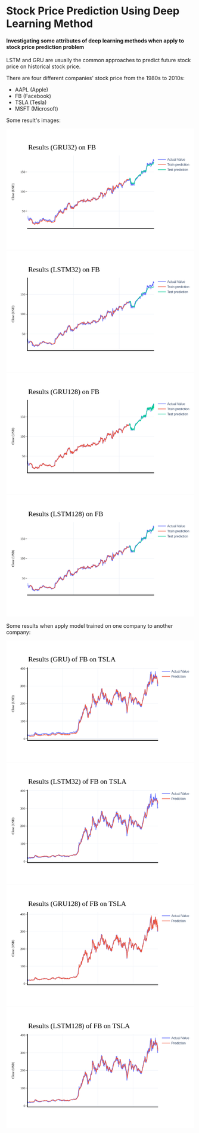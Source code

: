 # Stock Price Prediction Using Deep Learning Method

#### Investigating some attributes of deep learning methods when apply to stock price prediction problem
LSTM and GRU are usually the common approaches to predict future stock price on historical stock price.

There are four different companies' stock price from the 1980s to 2010s:
- AAPL (Apple)
- FB (Facebook)
- TSLA (Tesla)
- MSFT (Microsoft)

Some result's images:

![Stock price prediction on Facebook using GRU32](/graphs/FB_GRU32.png) ![Stock price prediction on Facebook using LSTM 32](graphs/FB_LSTM32.png) ![Stock price prediction on Facebook using GRU128](graphs/FB_GRU128.png) ![Stock price prediction on Facebook using LSTM128](graphs/FB_LSTM128.png)

Some results when apply model trained on one company to another company:

![Stock price prediction model trained on Facebook's stock price using GRU32when being applied on Tesla company](/graphs/FB_TSLA_GRU32.png) ![Stock price prediction model trained on Facebook's stock price using GRU32when being applied on Tesla company](/graphs/FB_TSLA_LSTM32.png) ![Stock price prediction model trained on Facebook's stock price using GRU32when being applied on Tesla company](/graphs/FB_TSLA_GRU128.png) ![Stock price prediction model trained on Facebook's stock price using GRU32when being applied on Tesla company](/graphs/FB_TSLA_LSTM128.png)
